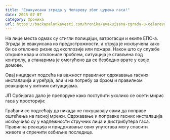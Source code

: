 ```yaml
---
title: "Евакуисана зграда у Челареву због цурења гаса!"
date: 2025-07-07
category: Хроника
url: https://backapalankavesti.com/hronika/evakuisana-zgrada-u-celarevu-zbog-curenja-gasa/
---
```


На лице места одмах су стигли полицајци, ватрогасци и екипе ЕПС-а. Зграда је евакуисана из предострожности, а струја је искључена како би се отклонио ризик од експлозије или пожара. Након што су службе откриле квар и отклониле проблем, ситуација је стављена под контролу, а станарима је омогућено да се безбедно врате у своје домове.

Овај инцидент подсећа на важност правилног одржавања гасних инсталација и уређаја, али и на потребу за брзом и правилном реакцијом у хитним ситуацијама.

ЈП Србијагас дало је препоруке како поступити уколико се осети мирис гаса у просторији:

Грађани се подсећају да никада не покушавају сами да поправе оштећења на гасној мрежи. Одржавање и поправке гасних инсталација искључиво су у надлежности стручних лица и дистрибутера гаса. Правилна реакција и придржавање ових упутстава могу спасити животе и спречити озбиљне последице.

